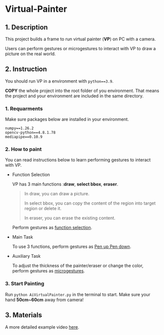 # Virtual-Painter
## 1. Description
This project builds a frame to run virtual painter (**VP**) on PC with a camera. 

Users can perform gestures or microgestures to interact with VP to draw a picture on the real world.
## 2. Instruction
You should run VP in a environment with `python==3.9`.

**COPY** the whole project into the root folder of you environment. That means the project and your environment are included in the same directory.
### 1. Requarments
Make sure packages below are installed in your environment.

```
numpy==1.26.2
opencv-python==4.8.1.78
mediapipe==0.10.9
```
### 2. How to paint
You can read instructions below to learn performing gestures to interact with VP.
* Function Selection
  
  VP has 3 main functions :**draw**, **select bbox**, **eraser**.
  >In draw, you can draw a picture.
  >
  >In select bbox, you can copy the content of the region into target region or delete it.
  >
  >In eraser, you can erase the existing content.
  
  Perform gestures as [function selection](https://www.bilibili.com/video/BV1eW4y1w71t/).
* Main Task

  To use 3 functions, perform gestures as [Pen up Pen down](https://www.bilibili.com/video/BV1K94y1K7DD/?vd_source=cd0764e6da97a83655f4eafba9e5abe6).
* Auxiliary Task

  To adjust the thickness of the painter/eraser or change the color, perform gestures as [microgestures](https://www.bilibili.com/video/BV1aK411e7vG/?vd_source=cd0764e6da97a83655f4eafba9e5abe6).
### 3. Start Painting
Run `python AiVirtualPainter.py` in the terminal to start.
Make sure your hand **50cm~60cm** away from camera!
## 3. Materials
A more detailed example video [here](https://www.bilibili.com/video/BV1zw4117781/).
